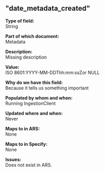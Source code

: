 ## "date_metadata_created"

**Type of field:**  
String  

**Part of which document:**  
Metadata

**Description:**  
Missing description  

**Value:**  
ISO 8601:YYYY-MM-DDThh:mm:ssZor NULL

**Why do we have this field:**  
Because it tells us something important  

**Populated by whom and when:**  
Running IngestionClient

**Updated where and when:**  
Never

**Maps to in ARS:**  
None

**Maps to in Specify:**  
None

**Issues:**  
Does not exist in ARS.

